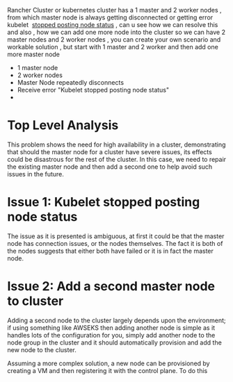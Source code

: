 Rancher Cluster or kubernetes cluster has a 1 master and 2 worker nodes , from which master node is always getting disconnected or getting error kubelet  [stopped posting node status](https://forums.rancher.com/t/kubelet-stopped-posting-node-status/13855 "https://forums.rancher.com/t/kubelet-stopped-posting-node-status/13855") , can u see how we can resolve this and also , how we can add one more node into the cluster so we can have 2 master nodes and 2 worker nodes , you can create your own scenario and workable solution , but start with 1 master and 2 worker and then add one more master node


- 1 master node
- 2 worker nodes
- Master Node repeatedly disconnects
- Receive error "Kubelet stopped posting node status"
- 

# Top Level Analysis
This problem shows the need for high availability in a cluster, demonstrating that should the master node for a cluster have severe issues, its effects could be disastrous for the rest of the cluster. In this case, we need to repair the existing master node and then add a second one to help avoid such issues in the future.

# Issue 1: Kubelet stopped posting node status
The issue as it is presented is ambiguous, at first it could be that the master node has connection issues, or the nodes themselves. The fact it is both of the nodes suggests that either both have failed or it is in fact the master node.



# Issue 2: Add a second master node to cluster
Adding a second node to the cluster largely depends upon the environment; if using something like AWSEKS then adding another node is simple as it handles lots of the configuration for you, simply add another node to the node group in the cluster and it should automatically provision and add the new node to the cluster.

Assuming a more complex solution, a new node can be provisioned by creating a VM and then registering it with the control plane. To do this